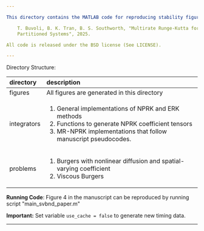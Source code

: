 ```yaml
---

This directory contains the MATLAB code for reproducing stability figures from:

    T. Buvoli, B. K. Tran, B. S. Southworth, "Multirate Runge-Kutta for Nonlinearly 
    Partitioned Systems", 2025.

All code is released under the BSD license (See LICENSE).

---
```


Directory Structure: 

| directory     |  description |
| :--           | :--          |
| figures       | All figures are generated in this directory |
| integrators   | <ol> <li> General implementations of NPRK and ERK methods </li> <li> Functions to generate NPRK coefficient tensors </li> <li> MR-NPRK implementations that follow manuscript pseudocodes. </li> </ol> |
| problems      | <ol> <li> Burgers with nonlinear diffusion and spatial-varying coefficient </li> <li> Viscous Burgers </li> </ol>

**Running Code**: Figure 4 in the manuscript can be reproduced by running script "main_svbnd_paper.m"

**Important:** Set variable `use_cache = false` to generate new timing data.

---
